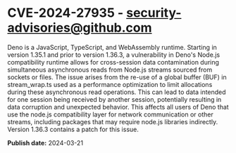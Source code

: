 # CVE-2024-27935 - security-advisories@github.com

Deno is a JavaScript, TypeScript, and WebAssembly runtime. Starting in version 1.35.1 and prior to version 1.36.3, a vulnerability in Deno's Node.js compatibility runtime allows for cross-session data contamination during simultaneous asynchronous reads from Node.js streams sourced from sockets or files. The issue arises from the re-use of a global buffer (BUF) in stream_wrap.ts used as a performance optimization to limit allocations during these asynchronous read operations. This can lead to data intended for one session being received by another session, potentially resulting in data corruption and unexpected behavior. This affects all users of Deno that use the node.js compatibility layer for network communication or other streams, including packages that may require node.js libraries indirectly. Version 1.36.3 contains a patch for this issue.


**Publish date:** 2024-03-21
